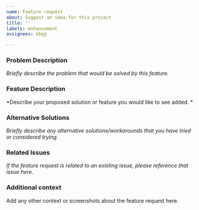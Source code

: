 ```yaml
---
name: Feature request
about: Suggest an idea for this project
title: ''
labels: enhancement
assignees: kbgg

---
```


### Problem Description
*Briefly describe the problem that would be solved by this feature.*

### Feature Description
*Describe your proposed solution or feature you would like to see added. *

### Alternative Solutions

*Briefly describe any alternative solutions/workarounds that you have tried or considered trying.*

### Related Issues
*If the feature request is related to an existing issue, please reference that issue here.*

### Additional context
Add any other context or screenshots about the feature request here.
